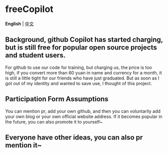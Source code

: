 # freeCopilot

**English** | [中文](./README.zh_CN.md)

## Background, github Copilot has started charging, but is still free for popular open source projects and student users.

For github to use our code for training, but charging us, the price is too high, if you convert more than 60 yuan in name and currency for a month, it is still a little tight for our friends who have just graduated. But as soon as I got out of my identity and wanted to save use, I thought of this project.

## Participation Form Assumptions

You can mention pr, add your own github, and then you can voluntarily add your own blog or your own official website address. If it becomes popular in the future, you can also promote it to yourself~

## Everyone have other ideas, you can also pr mention it~
